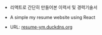* 리액트로 간단히 만들어본 이력서 및 경력기술서
* A simple my resume website using React

* URL: [resume-ym.duckdns.org](http://resume-ym.duckdns.org/)
